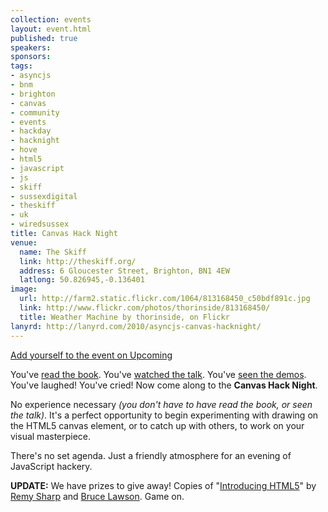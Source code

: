 ```yaml
---
collection: events
layout: event.html
published: true
speakers: 
sponsors: 
tags: 
- asyncjs
- bnm
- brighton
- canvas
- community
- events
- hackday
- hacknight
- hove
- html5
- javascript
- js
- skiff
- sussexdigital
- theskiff
- uk
- wiredsussex
title: Canvas Hack Night
venue: 
  name: The Skiff
  link: http://theskiff.org/
  address: 6 Gloucester Street, Brighton, BN1 4EW
  latlong: 50.826945,-0.136401
image:
  url: http://farm2.static.flickr.com/1064/813168450_c50bdf891c.jpg
  link: http://www.flickr.com/photos/thorinside/813168450/
  title: Weather Machine by thorinside, on Flickr
lanyrd: http://lanyrd.com/2010/asyncjs-canvas-hacknight/
---
```

<a href="http://upcoming.yahoo.com/event/6976972">Add yourself to the event on Upcoming</a>

You've <a href="http://diveintohtml5.org/canvas.html">read the book</a>. You've <a href="http://asyncjs.com/canvas/">watched the talk</a>. You've <a href="http://www.canvasdemos.com">seen the demos</a>. You've laughed! You've cried! Now come along to the <strong>Canvas Hack Night</strong>.

No experience necessary <em>(you don't have to have read the book, or seen the talk)</em>. It's a perfect opportunity to begin experimenting with drawing on the HTML5 canvas element, or to catch up with others, to work on your visual masterpiece.

There's no set agenda. Just a friendly atmosphere for an evening of JavaScript hackery.

<strong>UPDATE:</strong> We have prizes to give away! Copies of "<a href="http://introducinghtml5.com">Introducing HTML5</a>" by <a href="http://remysharp.com">Remy Sharp</a> and <a href="http://www.brucelawson.co.uk">Bruce Lawson</a>. Game on.
